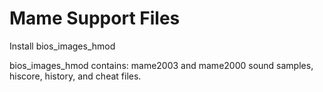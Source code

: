 # Mame Support Files
Install bios_images_hmod

bios_images_hmod contains:  mame2003 and mame2000 sound samples, hiscore, history, and cheat files.
